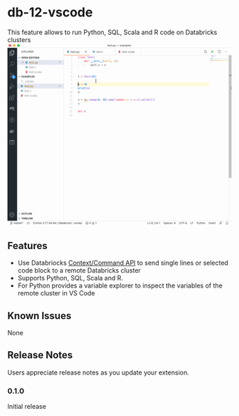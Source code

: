 # db-12-vscode

This feature allows to run Python, SQL, Scala and R code on Databricks clusters
![Overview](./media/db-12-vscode-v0.1.0.gif)

## Features

- Use Databriocks [Context/Command API](https://docs.databricks.com/dev-tools/api/1.2/index.html#execution-context) to send single lines or selected code block to a remote Databricks cluster
- Supports Python, SQL, Scala and R.
- For Python provides a variable explorer to inspect the variables of the remote cluster in VS Code

## Known Issues

None

## Release Notes

Users appreciate release notes as you update your extension.

### 0.1.0

Initial release
